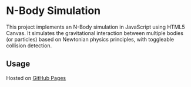 # N-Body Simulation

This project implements an N-Body simulation in JavaScript using HTML5 Canvas. It simulates the gravitational interaction between multiple bodies (or particles) based on Newtonian physics principles, with toggleable collision detection.

## Usage

Hosted on [GitHub Pages](url)